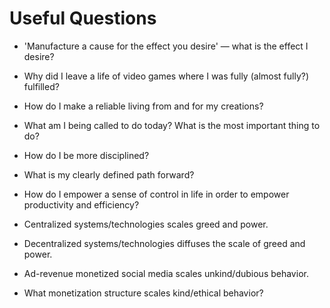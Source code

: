 # Useful Questions

* 'Manufacture a cause for the effect you desire' — what is the effect I desire?
* Why did I leave a life of video games where I was fully (almost fully?) fulfilled?
* How do I make a reliable living from and for my creations?
* What am I being called to do today? What is the most important thing to do?

* How do I be more disciplined?
* What is my clearly defined path forward?
* How do I empower a sense of control in life in order to empower productivity and efficiency?
* Centralized systems/technologies scales greed and power.
* Decentralized systems/technologies diffuses the scale of greed and power.
* Ad-revenue monetized social media scales unkind/dubious behavior.
* What monetization structure scales kind/ethical behavior?
